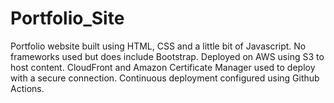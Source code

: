 # Portfolio_Site

Portfolio website built using HTML, CSS and a little bit of Javascript. No frameworks used but does include Bootstrap. Deployed on AWS using S3 to host content. 
CloudFront and Amazon Certificate Manager used to deploy with a secure connection.
Continuous deployment configured using Github Actions.
